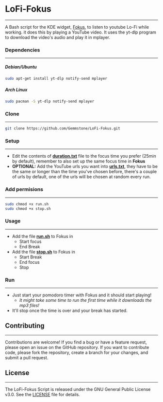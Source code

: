 # LoFi-Fokus
------
A Bash script for the KDE widget, [Fokus](https://store.kde.org/p/1308861), to listen to youtube Lo-Fi while working. it does this by playing a YouTube video. It uses the yt-dlp program to download the video's audio and play it in mplayer.


### Dependencies
------
##### Debian/Ubuntu
```bash
sudo apt-get install yt-dlp notify-send mplayer
```
##### Arch Linux
```bash
sudo pacman -S yt-dlp notify-send mplayer
```

### Clone
------
```bash 
git clone https://github.com/Gemmstone/LoFi-Fokus.git
```

### Setup
------
* Edit the contents of **[duration.txt](duration.txt)** file to the focus time you prefer (25min by default), remember to also set up the same focus time in **Fokus**
* **OPTIONAL:** Add the YouTube urls you want into **[urls.txt](urls.txt)**, they have to be the same or longer than the time you've chosen before, there's a couple of urls by default, one of the urls will be chosen at random every run.

### Add permisions
------
```bash
sudo chmod +x run.sh
sudo chmod +x stop.sh
```

### Usage
------
* Add the file **[run.sh](run.sh)** to Fokus in 
  * Start focus
  * End Break
* Add the file **[stop.sh](stop.sh)** to Fokus in
  * Start Break
  * End focus
  * Stop

### Run
------
* Just start your pomodoro timer with Fokus and it should start playing! 
  * _It might take some time to run the first time while it downloads the mp3 files!_
* It'll stop once the time is over and your break has started.

## Contributing
------
Contributions are welcome! If you find a bug or have a feature request, please open an issue on the GitHub repository. If you want to contribute code, please fork the repository, create a branch for your changes, and submit a pull request. 

## License
------
The LoFi-Fokus Script is released under the GNU General Public License v3.0. See the [LICENSE](LICENSE) file for details.
